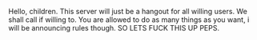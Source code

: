 Hello, children. This server will just be a hangout for all willing users. We shall call if willing to. You are allowed to do as many things as you want, i will be announcing rules though. SO LETS FUCK THIS UP PEPS.

